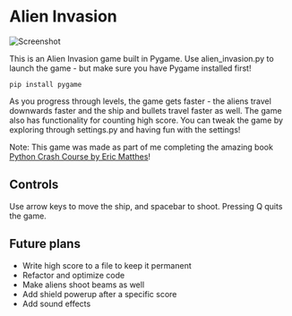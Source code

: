 
# Alien Invasion





![Screenshot](/screenshot.png)





This is an Alien Invasion game built in Pygame. Use alien_invasion.py to launch the game - but make sure you have Pygame installed first!



```
pip install pygame
```



As you progress through levels, the game gets faster - the aliens travel downwards faster and the ship and bullets travel faster as well. The game also has functionality for counting high score. You can tweak the game by exploring through settings.py and having fun with the settings!



Note: This game was made as part of me completing the amazing book [Python Crash Course by Eric Matthes](https://nostarch.com/pythoncrashcourse2e)!





## Controls



Use arrow keys to move the ship, and spacebar to shoot. Pressing Q quits the game. 





## Future plans



- Write high score to a file to keep it permanent
- Refactor and optimize code
- Make aliens shoot beams as well
- Add shield powerup after a specific score
- Add sound effects